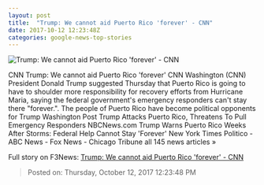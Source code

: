 ```yaml
---
layout: post
title:  "Trump: We cannot aid Puerto Rico 'forever' - CNN"
date: 2017-10-12 12:23:48Z
categories: google-news-top-stories
---
```


![Trump: We cannot aid Puerto Rico 'forever' - CNN](http://i2.cdn.cnn.com/cnnnext/dam/assets/171010082026-trump-today-super-tease.jpg)

CNN Trump: We cannot aid Puerto Rico 'forever' CNN Washington (CNN) President Donald Trump suggested Thursday that Puerto Rico is going to have to shoulder more responsibility for recovery efforts from Hurricane Maria, saying the federal government's emergency responders can't stay there "forever.". The people of Puerto Rico have become political opponents for Trump Washington Post Trump Attacks Puerto Rico, Threatens To Pull Emergency Responders NBCNews.com Trump Warns Puerto Rico Weeks After Storms: Federal Help Cannot Stay 'Forever' New York Times Politico - ABC News - Fox News - Chicago Tribune all 145 news articles »


Full story on F3News: [Trump: We cannot aid Puerto Rico 'forever' - CNN](http://www.f3nws.com/n/eSkT3G)

> Posted on: Thursday, October 12, 2017 12:23:48 PM
